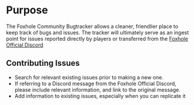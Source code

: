 # Purpose
The Foxhole Community Bugtracker allows a cleaner, friendlier place to keep track of bugs and issues. The tracker will ultimately serve as an ingest point for issues reported directly by players or transferred from the [Foxhole Official Discord](http://discord.gg/foxhole)

## Contributing Issues
* Search for relevant existing issues prior to making a new one.
* If referring to a Discord message from the Foxhole Official Discord, please include relevant information, and link to the original message.
* Add information to existing issues, especially when you can replicate it
